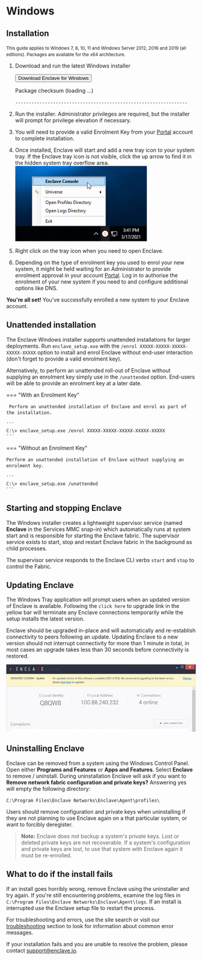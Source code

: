 # Windows

## Installation

<small>This guide applies to Windows 7, 8, 10, 11 and Windows Server 2012, 2016 and 2019 (all editions). Packages are available for the x64 architecture.</small>

1. Download and run the latest Windows installer
    <div class="download-container">
      <a id="download-windows-setup" target="_blank" rel="noopener noreferer"><button>Download Enclave for Windows</button></a>
      <p id="setup-url" class="download-url"></p>
      <div class="checksum-container">
      <p>Package checksum (<span id="hash-alg">loading ...</span>)</p>
      <p><code id="checksum" class="checksum">----------------------------------------------------------------</code></p>
      </div>
    </div>

2. Run the installer. Administrator privileges are required, but the installer will prompt for privilege elevation if necessary.
3. You will need to provide a valid Enrolment Key from your [Portal](https://portal.enclave.io/) account to complete installation.
4. Once installed, Enclave will start and add a new tray icon to your system tray. If the Enclave tray icon is not visible, click the up arrow to find it in the hidden system tray overflow area.
  ![/images/setup/enclave-tray-icon.png](/images/setup/enclave-tray-icon.png)
5. Right click on the tray icon when you need to open Enclave.
6. Depending on the type of enrolment key you used to enrol your new system, it might be held waiting for an Administrator to provide enrolment approval in your account [Portal](https://portal.enclave.io/). Log in to authorise the enrolment of your new system if you need to and configure additional options like DNS.

**You're all set!** You've successfully enrolled a new system to your Enclave account.

## Unattended installation

The Enclave Windows installer supports unattended installations for larger deployments. Run `enclave_setup.exe` with the `/enrol XXXXX-XXXXX-XXXXX-XXXXX-XXXXX` option to install and enrol Enclave without end-user interaction (don't forget to provide a valid enrolment key). 

Alternatively, to perform an unattended roll-out of Enclave without supplying an enrolment key simply use in the `/unattended` option. End-users will be able to provide an enrolment key at a later date.

=== "With an Enrolment Key"

     Perform an unattended installation of Enclave and enrol as part of the installation.

    ```
    C:\> enclave_setup.exe /enrol XXXXX-XXXXX-XXXXX-XXXXX-XXXXX
    ```

=== "Without an Enrolment Key"

    Perform an unattended installation of Enclave without supplying an enrolment key.

    ```
    C:\> enclave_setup.exe /unattended
    ```

## Starting and stopping Enclave

The Windows installer creates a lightweight supervisor service (named **Enclave** in the Services MMC snap-in) which automatically runs at system start and is responsible for starting the Enclave fabric. The supervisor service exists to start, stop and restart Enclave fabric in the background as child processes.

The supervisor service responds to the Enclave CLI verbs `start` and `stop` to control the Fabric.

<!--- TODO The supervisor service responds to the Enclave CLI verbs [start](/handbook/fabric/cli/start) and [stop](/handbook/fabric/cli/stop) to control the Fabric. --->

## Updating Enclave

The Windows Tray application will prompt users when an updated version of Enclave is available. Following the `click here` to upgrade link in the yellow bar will terminate any Enclave connections temporarily while the setup installs the latest version.

Enclave should be upgraded in-place and will automatically and re-establish connectivity to peers following an update. Updating Enclave to a new version should not interrupt connectivity for more than 1 minute in total, in most cases an upgrade takes less than 30 seconds before connectivity is restored.

![/images/setup/enclave-tray-icon.png](/images/setup/enclave-update.png)

## Uninstalling Enclave

Enclave can be removed from a system using the Windows Control Panel. Open either **Programs and Features** or **Apps and Features**. Select **Enclave** to remove / uninstall. During uninstallation Enclave will ask if you want to **Remove network fabric configuration and private keys?** Answering yes will empty the following directory:

```
C:\Program Files\Enclave Networks\Enclave\Agent\profiles\
```

Users should remove configuration and private keys when uninstalling if they are not planning to use Enclave again on a that particular system, or want to forcibly deregister.

> **Note:** Enclave does not backup a system's private keys. Lost or deleted private keys are not recoverable. If a system's configuration and private keys are lost, to use that system with Enclave again it must be re-enrolled.

## What to do if the install fails

If an install goes horribly wrong, remove Enclave using the uninstaller and try again. If you're still encountering problems, examine the log files in `C:\Program Files\Enclave Networks\Enclave\Agent\logs`. If an install is interrupted use the Enclave setup file to restart the process.

For troubleshooting and errors, use the site search or visit our [troubleshooting](/kb/#troubleshooting) section to look for information about common error messages.

If your installation fails and you are unable to resolve the problem, please contact <a href="mailto:support@enclave.io">support@enclave.io</a>.


<script type="text/javascript">
  fetch("https://install.enclave.io/manifest/windows/setup.json", { method: 'get' })
    .then(response => response.json())
    .then(jsonResult => {
      var latest = jsonResult.ReleaseVersions.reverse().find(releaseVersion => { return releaseVersion.ReleaseType === 'GA'; });
      var url = latest?.Packages[0].Url;
      var hash = latest?.Packages[0].Hash;
      var hashAlg = latest?.Packages[0].HashAlg;

      document.getElementById("download-windows-setup").href = url;
      document.getElementById("setup-url").innerHTML = url;
      document.getElementById("hash-alg").innerHTML = hashAlg.toLowerCase();
      document.getElementById("checksum").innerHTML = base64ToHex(hash);
    })
    .catch(err => {
      console.log(err);
      document.getElementById("download-windows-setup").href = "https://portal.enclave.io/my/new-system";
    });

  function base64ToHex(str) {
    const raw = atob(str);
    let result = '';
    for (let i = 0; i < raw.length; i++) {
      const hex = raw.charCodeAt(i).toString(16);
      result += (hex.length === 2 ? hex : '0' + hex);
    }
    return result;
  }
</script>
